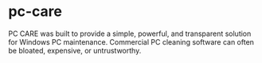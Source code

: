 # pc-care
PC CARE was built to provide a simple, powerful, and transparent solution for Windows PC maintenance. Commercial PC cleaning software can often be bloated, expensive, or untrustworthy.
